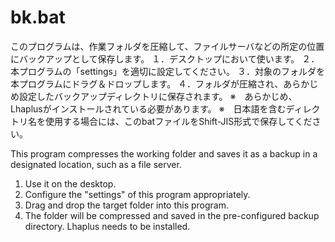 # bk.bat

このプログラムは、作業フォルダを圧縮して、ファイルサーバなどの所定の位置にバックアップとして保存します。
１．デスクトップにおいて使います。
２．本プログラムの「settings」を適切に設定してください。
３．対象のフォルダを本プログラムにドラグ＆ドロップします。
４．フォルダが圧縮され、あらかじめ設定したバックアップディレクトリに保存されます。
※　あらかじめ、Lhaplusがインストールされている必要があります。
※　日本語を含むディレクトリ名を使用する場合には、このbatファイルをShift-JIS形式で保存してください。

This program compresses the working folder and saves it as a backup in a designated location, such as a file server.
1. Use it on the desktop.
2. Configure the "settings" of this program appropriately.
3. Drag and drop the target folder into this program.
4. The folder will be compressed and saved in the pre-configured backup directory.
Lhaplus needs to be installed.
